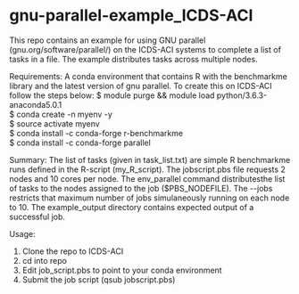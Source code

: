 # gnu-parallel-example_ICDS-ACI

This repo contains an example for using GNU parallel (gnu.org/software/parallel/) on the ICDS-ACI systems to complete a list of tasks in a file. The example distributes tasks across multiple nodes.

Requirements:
A conda environment that contains R with the benchmarkme library and the latest version of gnu parallel.
To create this on ICDS-ACI follow the steps below:
$ module purge && module load python/3.6.3-anaconda5.0.1  
$ conda create -n myenv -y  
$ source activate myenv  
$ conda install -c conda-forge r-benchmarkme  
$ conda install -c conda-forge parallel  


Summary:
The list of tasks (given in task_list.txt) are simple R benchmarkme runs defined in the R-script (my_R_script). The jobscript.pbs file requests 2 nodes and 10 cores per node. The env_parallel command distributesthe list of tasks to the nodes assigned to the job ($PBS_NODEFILE). The --jobs restricts that maximum number of jobs simulaneously running on each node to 10. The example_output directory contains expected output of a successful job.


Usage:
1. Clone the repo to ICDS-ACI  
2. cd into repo  
3. Edit job_script.pbs to point to your conda environment  
4. Submit the job script (qsub jobscript.pbs)  
